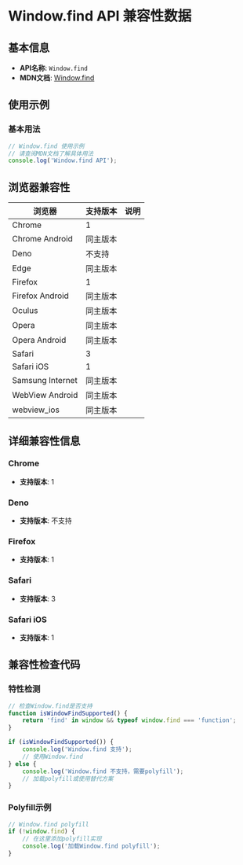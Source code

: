 # Window.find API 兼容性数据

## 基本信息

- **API名称**: `Window.find`
- **MDN文档**: [Window.find](https://developer.mozilla.org/docs/Web/API/Window/find)

## 使用示例

### 基本用法

```javascript
// Window.find 使用示例
// 请查阅MDN文档了解具体用法
console.log('Window.find API');
```

## 浏览器兼容性

| 浏览器 | 支持版本 | 说明 |
|--------|----------|------|
| Chrome | 1 |  |
| Chrome Android | 同主版本 |  |
| Deno | 不支持 |  |
| Edge | 同主版本 |  |
| Firefox | 1 |  |
| Firefox Android | 同主版本 |  |
| Oculus | 同主版本 |  |
| Opera | 同主版本 |  |
| Opera Android | 同主版本 |  |
| Safari | 3 |  |
| Safari iOS | 1 |  |
| Samsung Internet | 同主版本 |  |
| WebView Android | 同主版本 |  |
| webview_ios | 同主版本 |  |

## 详细兼容性信息

### Chrome

- **支持版本**: 1

### Deno

- **支持版本**: 不支持

### Firefox

- **支持版本**: 1

### Safari

- **支持版本**: 3

### Safari iOS

- **支持版本**: 1

## 兼容性检查代码

### 特性检测

```javascript
// 检查Window.find是否支持
function isWindowFindSupported() {
    return 'find' in window && typeof window.find === 'function';
}

if (isWindowFindSupported()) {
    console.log('Window.find 支持');
    // 使用Window.find
} else {
    console.log('Window.find 不支持，需要polyfill');
    // 加载polyfill或使用替代方案
}
```

### Polyfill示例

```javascript
// Window.find polyfill
if (!window.find) {
    // 在这里添加polyfill实现
    console.log('加载Window.find polyfill');
}
```

